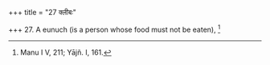 +++
title = "27 क्लीबः"

+++
27. A eunuch (is a person whose food must not be eaten), [^17] 


[^17]:  Manu I V, 211; Yājñ. I, 161.
